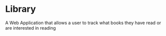 # Library
A Web Application that allows a user to track what books they have read or are interested in reading

